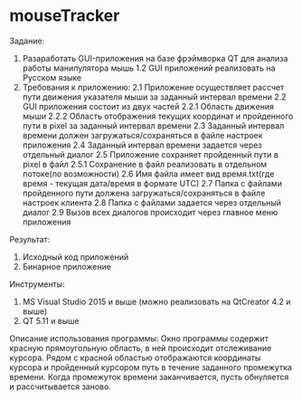 # mouseTracker
Задание:
1. Разаработать GUI-приложения на базе фрэймворка QT для анализа работы манипулятора мышь
1.2 GUI приложений реализовать на Русском языке
2. Требования к приложению:
2.1 Приложение осуществляет рассчет пути движения указателя мыши за заданный интервал времени
2.2 GUI приложения состоит из двух частей
2.2.1 Область движения мыши
2.2.2 Область отображения текущих координат и пройденного пути в pixel за заданный интервал времени
2.3 Заданный интервал времени должен загружаться/сохраняться в файле настроек приложения
2.4 Заданный интервал времени задается через отдельный диалог
2.5 Приложение сохраняет пройденный пути в pixel в файл
2.5.1 Сохранение в файл реализовать в отдельном потоке(по возможности)
2.6 Имя файла имеет вид время.txt(где время - текущая дата/время в формате UTC)
2.7 Папка с файлами пройденного пути должена загружаться/сохраняться в файле настроек клиента
2.8 Папка с файлами задается через отдельный диалог
2.9 Вызов всех диалогов происходит через главное меню приложения

Результат:
1. Исходный код приложений
2. Бинарное приложение

Инструменты:
1. MS Visual Studio 2015 и выше (можно реализовать на QtCreator 4.2 и выше)
2. QT 5.11 и выше

Описание использования программы:
Окно программы содержит красную прямоугольную область, в ней происходит отслеживание курсора. 
Рядом с красной областью отображаются координаты курсора и пройденный курсором путь в течение заданного промежутка времени.
Когда промежуток времени заканчивается, пусть обнуляется и рассчитывается заново.
